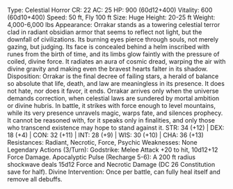 Type: Celestial Horror
CR: 22
AC: 25
HP: 900 (60d12+400)
Vitality: 600 (60d10+400)
Speed: 50 ft, Fly 100 ft
Size: Huge
Height: 20-25 ft
Weight: 4,000-6,000 lbs
Appearance: Orrakar stands as a towering celestial terror clad in radiant obsidian armor that seems to reflect not light, but the downfall of civilizations. Its burning eyes pierce through souls, not merely gazing, but judging. Its face is concealed behind a helm inscribed with runes from the birth of time, and its limbs glow faintly with the pressure of coiled, divine force. It radiates an aura of cosmic dread, warping the air with divine gravity and making even the bravest hearts falter in its shadow.
Disposition: Orrakar is the final decree of failing stars, a herald of balance so absolute that life, death, and law are meaningless in its presence. It does not hate, nor does it favor, it ends. Orrakar arrives only when the universe demands correction, when celestial laws are sundered by mortal ambition or divine hubris. In battle, it strikes with force enough to level mountains, while its very presence unravels magic, warps fate, and silences prophecy. It cannot be reasoned with, for it speaks only in finalities, and only those who transcend existence may hope to stand against it.
STR: 34 (+12) | DEX: 18 (+4) | CON: 32 (+11) | INT: 28 (+9) | WIS: 30 (+10) | CHA: 36 (+13)
Resistances: Radiant, Necrotic, Force, Psychic
Weaknesses: None
Legendary Actions (3/Turn):
Godstrike: Melee Attack +20 to hit, 10d12+12 Force Damage.
Apocalyptic Pulse (Recharge 5-6): A 200 ft radius shockwave deals 15d12 Force and Necrotic Damage (DC 26 Constitution save for half).
Divine Intervention: Once per battle, can fully heal itself and remove all debuffs.

